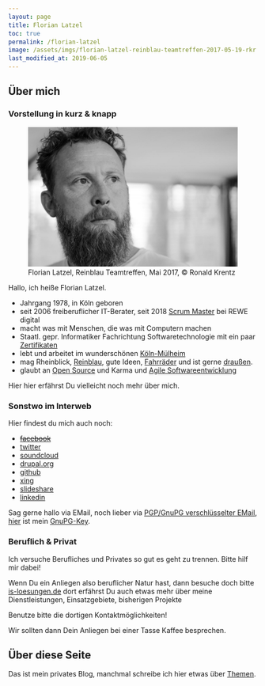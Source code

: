 ```yaml
---
layout: page
title: Florian Latzel 
toc: true
permalink: /florian-latzel
image: /assets/imgs/florian-latzel-reinblau-teamtreffen-2017-05-19-rkr.jpg
last_modified_at: 2019-06-05
---
```

## Über mich

### Vorstellung in kurz & knapp
<figure role="group">
  <img src="/assets/imgs/florian-latzel-reinblau-teamtreffen-2017-05-19-rkr.jpg" alt="Florian Latzel, Reinblau Teamtreffen, Mai 2017" />
  <figcaption>Florian Latzel, Reinblau Teamtreffen, Mai 2017, &copy; Ronald Krentz</figcaption>
</figure>  

Hallo, ich heiße Florian Latzel.

- Jahrgang 1978, in Köln geboren
- seit 2006 freiberuflicher IT-Berater, seit 2018 [Scrum Master](/tags/scrum-master/index.html) bei REWE digital
- macht was mit Menschen, die was mit Computern machen
- Staatl. gepr. Informatiker Fachrichtung Softwaretechnologie mit ein paar [Zertifikaten](/tags/zertifikat/index.html)
- lebt und arbeitet im wunderschönen [Köln-Mülheim](/tags/muellem/index.html)
- mag Rheinblick, [Reinblau](/tags/reinblau/index.html), gute Ideen, [Fahrräder](/tags/fahrrad/index.html) und ist gerne [draußen](/tags/draussen/index.html).
- glaubt an [Open Source](/tags/open-source/index.html) und Karma und [Agile Softwareentwicklung](/tags/agile/index.html)

Hier hier erfährst Du vielleicht noch mehr über mich.

### Sonstwo im Interweb

Hier findest du mich auch noch:

- [~~facebook~~](/2014/08/28/facebook-tschoe-mit-oe-mit-oe.html)
- [twitter](http://twitter.com/fl3a)
- [soundcloud](http://soundcloud.com/florian-latzel/favorites)
- [drupal.org](http://drupal.org/user/51103)
- [github](https://github.com/fl3a)
- [xing](http://www.xing.com/profile/Florian_Latzel)
- [slideshare](http://de.slideshare.net/fl3a)
- [linkedin](https://de.linkedin.com/in/florianlatzel/en)

Sag gerne hallo via EMail, noch lieber via [PGP/GnuPG verschlüsselter EMail](/gnupg-micro-howto.html), 
[hier](https://keyserver.ubuntu.com/pks/lookup?op=get&search=0x768146CD269B69D1) ist mein [GnuPG-Key](/gnupg-micro-howto.html).

### Beruflich & Privat

Ich versuche Berufliches und Privates so gut es geht zu trennen.
Bitte hilf mir dabei!

Wenn Du ein Anliegen also beruflicher Natur hast, dann besuche doch bitte [is-loesungen.de](https://is-loesungen.de)
dort erfährst Du auch etwas mehr über meine Dienstleistungen, Einsatzgebiete, bisherigen Projekte 

Benutze bitte die dortigen Kontaktmöglichkeiten!

Wir sollten dann Dein Anliegen bei einer Tasse Kaffee besprechen.

## Über diese Seite

Das ist mein privates Blog, manchmal schreibe ich hier etwas über [Themen](/themen.html).
